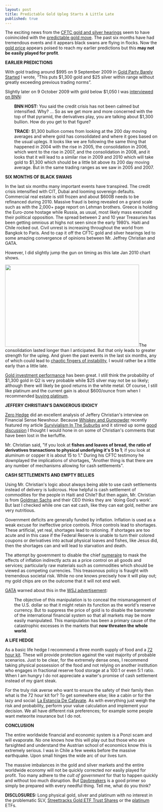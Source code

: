 ```yaml
---
layout: post
title: Predictable Gold Upleg Starts A Little Late
published: true
---
```

<p>The exciting news from the <a title="cftc gold and silver hearings" href="http://www.runtogold.com/2010/03/cftc-gold-and-silver-hearing-is-old-news/" target="_blank">CFTC gold and silver hearings</a> seem to have coinincided with the <a title="gold upleg" href="http://www.runtogold.com/2010/04/gold-upleg-move-stars/" target="_blank">predictable gold move</a>.  The past six months have had tremendous events and it appears black swans are flying in flocks.  Now the <a title="gold price" href="http://www.runtogold.com/metal-prices/gold-price-and-gold-prices/" target="_blank">gold price</a> appears poised to reach my earlier predictions but this <strong>may not be easily played for profit</strong>.<img src="{{ site.baseurl }}/images/110410.jpg" border="0" alt="" width="1" height="1" /><img src="{{ site.baseurl }}/images/1104101.jpg" border="0" alt="" width="1" height="1" /></p>
<p><strong>EARLIER PREDICTIONS</strong></p>
<p>With gold trading around $995 on 9 September 2009 in <a title="gold party" href="http://www.runtogold.com/2009/09/gold-party-barely-started/" target="_blank">Gold Party Barely Started</a> I wrote, “This puts $1,300 gold and $25 silver within range without greatly exceeding previous trading norms”.</p>
<p>Slightly later on 9 October 2009 with gold below $1,050 I was <a title="trace mayer business news network bnn" href="http://www.runtogold.com/2009/10/gold-rising-as-a-currency/" target="_blank">interviewed on BNN</a>:</p>
<p style="padding-left: 30px;"><strong>BNN HOST:</strong> You said the credit crisis has not been calmed but intensified. Why? … So as we get more and more concerned with the top of that pyramid, the derivatives play, you are talking about $1,300 bullion. How do you get to that figure?</p>
<p style="padding-left: 30px;"><strong>TRACE:</strong> $1,300 bullion comes from looking at the 200 day moving averages and where gold has consolidated and where it goes based on the usual uplegs.  It looks like we are following the same thing that happened in 2004 with the rise in 2005, the consolidation in 2006, which went to the rise in 2007, and the consolidation in 2008, and it looks that it will lead to a similar rise in 2009 and 2010 which will take gold to $1,300 which should be a little bit above its 200 day moving average. But in the same trading ranges as we saw in 2005 and 2007.</p>
<p><strong>SIX MONTHS OF BLACK SWANS</strong></p>
<p>In the last six months many important events have transpired.  The credit crisis intensified with CIT, Dubai and looming sovereign defaults.  Commercial real estate is still frozen and about $600B needs to be refinanced during 2010.  Massive fraud is being revealed on a grand scale such as with the 2,000+ page report on Lehman brothers.  Greece is holding the Euro-zone hostage while Russia, as usual, most likely mass executed their political opposition.  The spread between 2 and 10 year Treasuries has been getting omnious at highs not seen since the early 1980’s.  Haiti and Chile rocked out.  Civil unrest is increasing throughout the world from Bangkok to Paris.  And to cap it off the CFTC gold and silver hearings led to some amazing convergence of opinions between Mr. Jeffrey Christian and GATA.</p>
<p>However, I did slightly jump the gun on timing as this late Jan 2010 chart shows.</p>
<p><img class="aligncenter" title="third gold upleg" src="{{ site.baseurl }}/images/gold-28-dec-2009.jpg" alt="" width="440" height="270" />The consolidation lasted longer than I anticipated.  But that only leads to greater strength for the upleg.  And given the past events in the last six months, any of which could lead to <a title="chaotic fingers of instability" href="http://www.runtogold.com/2009/10/chaotic-fingers-of-instability/" target="_blank">chaotic fingers of instability</a>, I would rather be a little early than a little late.</p>
<p><a title="gold investment performance" href="http://www.investitwisely.com/gold-as-an-investment-performance-over-time/" target="_blank">Gold investment performance</a> has been great. I still think the probability of $1,300 gold in Q2 is very probable while $25 silver may not be so likely; although there will likely be good returns in the white metal.  Of course, I still like platinum and the current gain is about $600/ounce from when I recommended <a title="buying platinum" href="http://www.runtogold.com/2009/12/gunning-for-goldman-sachs-gangbangers/" target="_blank">buying platinum</a>.</p>
<p><strong>JEFFERY CHRISTIAN'S DANGEROUS IDIOICY</strong></p>
<p><a title="zero hedge" href="http://www.zerohedge.com/article/jeffrey-christian-and-nick-barisheff-bullion-management-group-seek-disprove-gold-ponzi-schem" target="_blank">Zero Hedge</a> did an excellent analysis of Jeffery Christian's interview on Financial Sense Newshour.  Because <a title="whiskey and gunpowder" href="http://whiskeyandgunpowder.com/" target="_blank">Whiskey and Gunpowder</a> recently featured my article <a title="survivialism in the suburbs" href="http://www.runtogold.com/2009/05/survivalism-in-the-suburbs/" target="_blank">Survivialism In The Suburbs</a> and it stirred up some <a title="follow trace mayer" href="http://whiskeyandgunpowder.com/follow-the-trace/" target="_blank">good discussion</a> I thought I would hone in on some of Christian's comments that have been lost in the kerfuffle.</p>
<p>Mr. Christian said, "If you look at <strong>fishes and loaves of bread, the ratio of derivatives transactions to physical underlying it's 5 to 1</strong>; if you look at aluminum or copper it is about 15 to 1."  During his CFTC testimony he downplayed the implications of shortages, "Another thing is that there are any number of mechanisms allowing for cash settlements".</p>
<p><strong>CASH SETTLEMENTS AND EMPTY BELLIES</strong></p>
<p>Using Mr. Christian's logic about always being able to use cash settlements instead of delivery is ludicrous.  How helpful is cash settlement of commodities for the people in Haiti and Chile?  But then again, Mr. Christian is from <a title="goldman sachs" href="http://www.runtogold.com/2009/12/gunning-for-goldman-sachs-gangbangers/" target="_blank">Goldman Sachs</a> and their CEO thinks they are 'doing God's work'.  But last I checked while one can eat cash, like they can eat gold, neither are very nutritious.</p>
<p>Government deficits are generally funded by inflation.  Inflation is used as a weak excuse for ineffective price controls.  Price controls lead to shortages.  These artificial, yet real, shortages lead to rationing.  If shortages are too acute and in this case if the Federal Reserve is unable to turn their colored coupons or derivatives into actual physical loaves and fishes, like Jesus did, then the shortages can and will lead to starvation and death.</p>
<p>The attempt by government to disable the chief <a title="numeraire" href="http://www.runtogold.com/2010/01/numeraire/" target="_blank">numeraire</a> to mask the effects of inflation indirectly acts as a price control on all goods and services; particularly raw materials such as commodities which should be viewed as competing currencies.  This treasonous policy is fraught with tremendous societal risk.  While no one knows precisely how it will play out; my gold chips are on the outcome that it will not end well.</p>
<p><a title="gata" href="http://www.gata.org" target="_blank">GATA</a> warned about this in the <a title="gata wsj advertisement" href="http://www.gata.org/node/wallstreetjournal" target="_blank">WSJ advertisement</a>:</p>
<p style="padding-left: 30px;">The objective of this manipulation is to conceal the mismanagement of the U.S. dollar so that it might retain its function as the world's reserve currency.  But to suppress the price of gold is to disable the barometer of the international financial system so that all markets may be more easily manipulated.  This manipulation has been a primary cause of the catastrophic excesses in the markets that <strong>now threaten the whole world</strong>.</p>
<p><a name="LIFE-HEDGE"></a><strong>A LIFE HEDGE</strong></p>
<p>As a basic life hedge I recommend a three month supply of food and a <a title="72 hour kit" href="http://www.runtogold.com/72hourkitbook" target="_blank">72 hour kit</a>.  These will provide protection against the vast majority of probable scenarios.  Just to be clear, for the extremely dense ones, I recommend taking physical possession of the food and not relying on another institution who engages in fractional reserve food storage at a 100:1 or even 5:1 ratio.  When I am hungry I do not appreciate a waiter's promise of cash settlement instead of my giant steak.</p>
<p>For the truly risk averse who want to ensure the safety of their family then what is the 72 hour kit for?  To get somewhere else; like a cabin or for the lazy and social: <a title="la estancia de cafayate" href="http://www.runtogold.com/2011/04/la-estancia-de-cafayate-the-great-life-hedge-in-salta-argentina/" target="_blank">La Estancia De Cafayate</a>.  As with everything just weigh the risk and probability, perform your value calculation and implement your decision.  We all have different risk preferences; for example some people want meteorite insurance but I do not.</p>
<p><strong>CONCLUSION</strong></p>
<p>The entire worldwide financial and economic system is a Ponzi scam and will evaporate.  No one knows how this will play out but those who are farsighted and understand the Austrian school of economics know this is extremely serious.  I was in Chile a few weeks before the massive earthquake.  Upon small hinges the wide arc of our lives turn.</p>
<p>The massive imbalances in the gold and silver markets and the entire worldwide economy will not be quickly corrected nor easily played for profit.  Too many adhere to the <em>cult of government</em> for that to happen quickly and without too much disruption.  But <a title="daybreakers" href="http://www.runtogold.com/daybreakersdvd" target="_blank">Daybreakers</a> is a good primer so simply be prepared with every needful thing.  Tell me, what do you think?</p>
<p><strong>DISCLOSURES: </strong>Long physical gold, silver and platinum with no interest in the problematic SLV, <a title="gld etf" href="http://www.runtogold.com/2009/02/another-problem-with-the-gld-etf/" target="_blank">Streettracks Gold ETF Trust Shares</a> or the <a title="platinum" href="http://www.runtogold.com/2010/01/is-platinum-overvalued/" target="_blank">platinum</a> ETFs.</p>
